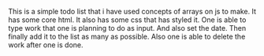 This is a simple todo list that i have used concepts of arrays on js to make.
It has some core html.
It also has some css that has styled it.
One is able to type work that one is planning to do as input.
And also set the date.
Then finally add it to the list as many as possible.
Also one is able to delete the work after one is done.
